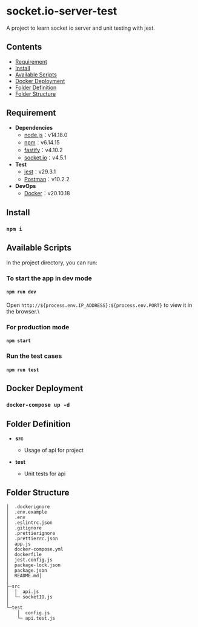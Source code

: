 # socket.io-server-test
A project to learn socket io server and unit testing with jest.

## Contents
- [Requirement](#requirement)
- [Install](#install)
- [Available Scripts](#available-scripts)
- [Docker Deployment](#docker-deployment)
- [Folder Definition](#folder-definition)
- [Folder Structure](#folder-structure)

## Requirement
- **Dependencies**
    - [node.js](https://nodejs.org/en/)：v14.18.0
    - [npm](https://www.npmjs.com/)：v6.14.15
    - [fastify](https://www.fastify.io/)：v4.10.2
    - [socket.io](https://socket.io/)：v4.5.1
- **Test**
    - [jest](https://jestjs.io/)：v29.3.1
    - [Postman](https://www.postman.com/)：v10.2.2   
- **DevOps**
    - [Docker](https://www.docker.com/)：v20.10.18

## Install
### `npm i`

## Available Scripts
In the project directory, you can run:

### To start the app in dev mode
#### `npm run dev`
Open `http://${process.env.IP_ADDRESS}:${process.env.PORT}` to view it in the browser.\

### For production mode
#### `npm start`

### Run the test cases
#### `npm run test`

## Docker Deployment
### `docker-compose up -d`

## Folder Definition
- **src**
    - Usage of api for project

- **test**
    - Unit tests for api

## Folder Structure
```
│  .dockerignore
│  .env.example
│  .env
│  .eslintrc.json
│  .gitignore
│  .prettierignore
│  .prettierrc.json
│  app.js
│  docker-compose.yml
│  dockerfile
│  jest.config.js
│  package-lock.json
│  package.json
│  README.md│
│
├─src
│  │  api.js
│  └─ socketIO.js
│
└─test
    │  config.js
    └─ api.test.js    
```